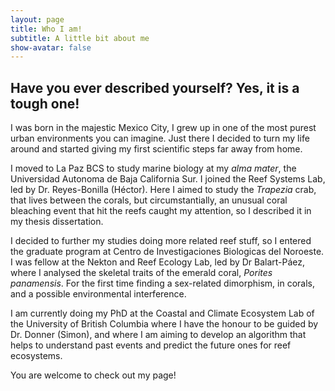 ```yaml
---
layout: page
title: Who I am!
subtitle: A little bit about me
show-avatar: false
---
```


## Have you ever described yourself? Yes, it is a tough one!

I was born in the majestic Mexico City, I grew up in one of the most purest urban environments you can imagine. Just there I decided to turn my life around and started giving my first scientific steps far away from home. 

I moved to La Paz BCS to study marine biology at my _alma mater_, the Universidad Autonoma de Baja California Sur. I joined the Reef Systems Lab, led by Dr. Reyes-Bonilla (Héctor). Here I aimed to study the _Trapezia_ crab, that lives between the corals, but circumstantially, an unusual coral bleaching event that hit the reefs caught my attention, so I described it in my thesis dissertation.

I decided to further my studies doing more related reef stuff, so I entered the graduate program at Centro de Investigaciones Biologicas del Noroeste. I was fellow at the Nekton and Reef Ecology Lab, led by Dr Balart-Páez, where I analysed the skeletal traits of the emerald coral, _Porites panamensis_. For the first time finding a sex-related dimorphism, in corals, and a possible environmental interference. 

I am currently doing my PhD at the Coastal and Climate Ecosystem Lab of the University of British Columbia where I have the honour to be guided by Dr. Donner (Simon), and where I am aiming to develop an algorithm that helps to understand past events and predict the future ones for reef ecosystems. 

You are welcome to check out my page! 



